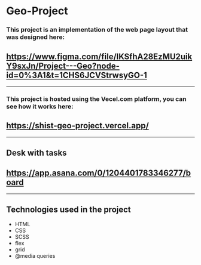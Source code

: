 # Geo-Project
### This project is an implementation of the web page layout that was designed here:
## https://www.figma.com/file/IKSfhA28EzMU2uikY9sxJn/Project---Geo?node-id=0%3A1&t=1CHS6JCVStrwsyGO-1
---
### This project is hosted using the Vecel.com platform, you can see how it works here:
## https://shist-geo-project.vercel.app/
---
## Desk with tasks
## https://app.asana.com/0/1204401783346277/board
---
## Technologies used in the project
- HTML
- CSS
- SCSS
- flex
- grid
- @media queries
